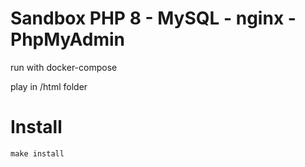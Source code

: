 # Sandbox PHP 8 - MySQL - nginx - PhpMyAdmin

run with docker-compose

play in /html folder

# Install 
````
make install
````